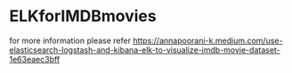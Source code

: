 # ELKforIMDBmovies
for more information please refer https://annapoorani-k.medium.com/use-elasticsearch-logstash-and-kibana-elk-to-visualize-imdb-movie-dataset-1e63eaec3bff 
